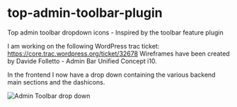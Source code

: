 # top-admin-toolbar-plugin
Top admin toolbar dropdown icons - Inspired by the toolbar feature plugin

I am working on the following WordPress trac ticket: https://core.trac.wordpress.org/ticket/32678
Wireframes have been created by Davide Folletto - Admin Bar Unified Concept i10. 

In the frontend I now have a drop down containing the various backend main sections and the dashicons.


![Admin Toolbar drop down](https://cloud.githubusercontent.com/assets/5323259/13025708/142b69b2-d1dc-11e5-8523-ef1ff11d19c9.gif?raw=true "Admin toolbar drop down")


